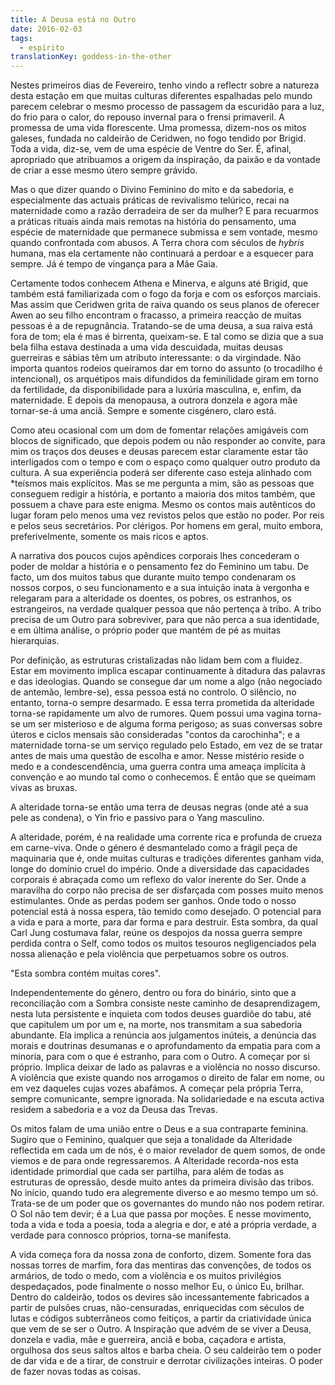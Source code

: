 ```yaml
---
title: A Deusa está no Outro
date: 2016-02-03
tags:
  - espírito
translationKey: goddess-in-the-other
---
```


Nestes primeiros dias de Fevereiro, tenho vindo a reflectr sobre a natureza desta estação em que muitas culturas diferentes espalhadas pelo mundo parecem celebrar o mesmo processo de passagem da escuridão para a luz, do frio para o calor, do repouso invernal para o frensi primaveril. A promessa de uma vida florescente. Uma promessa, dizem-nos os mitos galeses, fundada no caldeirão de Ceridwen, no fogo tendido por Brigid. Toda a vida, diz-se, vem de uma espécie de Ventre do Ser. É, afinal, apropriado que atribuamos a origem da inspiração, da paixão e da vontade de criar a esse mesmo útero sempre grávido.

Mas o que dizer quando o Divino Feminino do mito e da sabedoria, e especialmente das actuais práticas de revivalismo telúrico, recai na maternidade como a razão derradeira de ser da mulher? E para recuarmos a práticas rituais ainda mais remotas na história do pensamento, uma espécie de maternidade que permanece submissa e sem vontade, mesmo quando confrontada com abusos. A Terra chora com séculos de *hybris* humana, mas ela certamente não continuará a perdoar e a esquecer para sempre. Já é tempo de vingança para a Mãe Gaia.

Certamente todos conhecem Athena e Minerva, e alguns até Brigid, que também está familiarizada com o fogo da forja e com os esforços marciais. Mas assim que Ceridwen grita de raiva quando os seus planos de oferecer Awen ao seu filho encontram o fracasso, a primeira reacção de muitas pessoas é a de repugnância. Tratando-se de uma deusa, a sua raiva está fora de tom; ela é mas é birrenta, queixam-se. E tal como se dizia que a sua bela filha estava destinada a uma vida descuidada, muitas deusas guerreiras e sábias têm um atributo interessante: o da virgindade. Não importa quantos rodeios queiramos dar em torno do assunto (o trocadilho é intencional), os arquétipos mais difundidos da feminilidade giram em torno da fertilidade, da disponibilidade para a luxúria masculina, e, enfim, da maternidade. E depois da menopausa, a outrora donzela e agora mãe tornar-se-á uma anciã. Sempre e somente cisgénero, claro está.

Como ateu ocasional com um dom de fomentar relações amigáveis com blocos de significado, que depois podem ou não responder ao convite, para mim os traços dos deuses e deusas parecem estar claramente estar tão interligados com o tempo e com o espaço como qualquer outro produto da cultura. A sua experiência poderá ser diferente caso esteja alinhado com *teísmos mais explícitos. Mas se me pergunta a mim, são as pessoas que conseguem redigir a história, e portanto a maioria dos mitos também, que possuem a chave para este enigma. Mesmo os contos mais autênticos do lugar foram pelo menos uma vez revistos pelos que estão no poder. Por reis e pelos seus secretários. Por clérigos. Por homens em geral, muito embora, preferivelmente, somente os mais ricos e aptos.

A narrativa dos poucos cujos apêndices corporais lhes concederam o poder de moldar a história e o pensamento fez do Feminino um tabu. De facto, um dos muitos tabus que durante muito tempo condenaram os nossos corpos, o seu funcionamento e a sua intuição inata à vergonha e relegaram para a alteridade os doentes, os pobres, os estranhos, os estrangeiros, na verdade qualquer pessoa que não pertença à tribo. A tribo precisa de um Outro para sobreviver, para que não perca a sua identidade, e em última análise, o próprio poder que mantém de pé as muitas hierarquias.

Por definição, as estruturas cristalizadas não lidam bem com a fluidez. Estar em movimento implica escapar continuamente à ditadura das palavras e das ideologias. Quando se consegue dar um nome a algo (não negociado de antemão, lembre-se), essa pessoa está no controlo. O silêncio, no entanto, torna-o sempre desarmado. E essa terra prometida da alteridade torna-se rapidamente um alvo de rumores. Quem possui uma vagina torna-se um ser misterioso e de alguma forma perigoso; as suas conversas sobre úteros e ciclos mensais são consideradas "contos da carochinha"; e a maternidade torna-se um serviço regulado pelo Estado, em vez de se tratar antes de mais uma questão de escolha e amor. Nesse mistério reside o medo e a condescendência, uma guerra contra uma ameaça implícita à convenção e ao mundo tal como o conhecemos. É então que se queimam vivas as bruxas.

A alteridade torna-se então uma terra de deusas negras (onde até a sua pele as condena), o Yin frio e passivo para o Yang masculino.

A alteridade, porém, é na realidade uma corrente rica e profunda de crueza em carne-viva. Onde o género é desmantelado como a frágil peça de maquinaria que é, onde muitas culturas e tradições diferentes ganham vida, longe do domínio cruel do império. Onde a diversidade das capacidades corporais é abraçada como um reflexo do valor inerente do Ser. Onde a maravilha do corpo não precisa de ser disfarçada com posses muito menos estimulantes. Onde as perdas podem ser ganhos. Onde todo o nosso potencial está à nossa espera, tão temido como desejado. O potencial para a vida e para a morte, para dar forma e para destruir. Esta sombra, da qual Carl Jung costumava falar, reúne os despojos da nossa guerra sempre perdida contra o Self, como todos os muitos tesouros negligenciados pela nossa alienação e pela violência que perpetuamos sobre os outros.

"Esta sombra contém muitas cores".

Independentemente do género, dentro ou fora do binário, sinto que a reconciliação com a Sombra consiste neste caminho de desaprendizagem, nesta luta persistente e inquieta com todos deuses guardiõe do tabu, até que capitulem um por um e, na morte, nos transmitam a sua sabedoria abundante. Ela implica a renúncia aos julgamentos inúteis, a denúncia das morais e doutrinas desumanas e o aprofundamento da empatia para com a minoria, para com o que é estranho, para com o Outro. A começar por si próprio. Implica deixar de lado as palavras e a violência no nosso discurso. A violência que existe quando nos arrogamos o direito de falar em nome, ou em vez daqueles cujas vozes abafámos. A começar pela própria Terra, sempre comunicante, sempre ignorada. Na solidariedade e na escuta activa residem a sabedoria e a voz da Deusa das Trevas.

Os mitos falam de uma união entre o Deus e a sua contraparte feminina. Sugiro que o Feminino, qualquer que seja a tonalidade da Alteridade reflectida em cada um de nós, é o maior revelador de quem somos, de onde viemos e de para onde regressaremos. A Alteridade recorda-nos esta identidade primordial que cada ser partilha, para além de todas as estruturas de opressão, desde muito antes da primeira divisão das tribos. No início, quando tudo era alegremente diverso e ao mesmo tempo um só. Trata-se de um poder que os governantes do mundo não nos podem retirar. O Sol não tem devir; é a Lua que passa por moções. E nesse movimento, toda a vida e toda a poesia, toda a alegria e dor, e até a própria verdade, a verdade para connosco próprios, torna-se manifesta.

A vida começa fora da nossa zona de conforto, dizem. Somente fora das nossas torres de marfim, fora das mentiras das convenções, de todos os armários, de todo o medo, com a violência e os muitos privilégios despedaçados, pode finalmente o nosso melhor Eu, o único Eu, brilhar. Dentro do caldeirão, todos os devires são incessantemente fabricados a partir de pulsões cruas, não-censuradas, enriquecidas com séculos de lutas e códigos subterrâneos como feitiços, a partir da criatividade única que vem de se ser o Outro. A Inspiração que advém de se viver a Deusa, donzela e vadia, mãe e guerreira, anciã e boba, caçadora e artista, orgulhosa dos seus saltos altos e barba cheia. O seu caldeirão tem o poder de dar vida e de a tirar, de construir e derrotar civilizações inteiras. O poder de fazer novas todas as coisas.
